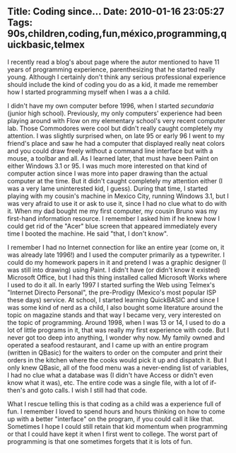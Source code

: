 Title: Coding since...
Date: 2010-01-16 23:05:27
Tags: 90s,children,coding,fun,méxico,programming,quickbasic,telmex
---
<p>I recently read a blog's about page where the autor mentioned to have 11 years of programming experience, parenthesizing that he started really young. Although I certainly don't think any serious professional experience should include the kind of coding you do as a kid, it made me remember how I started programming myself when I was a a child.</p>
<p>I didn't have my own computer before 1996, when I started <em>secundaria</em> (junior high school). Previously, my only computers' experience had been playing around with Flow on my elementary school's very recent computer lab. Those Commodores were cool but didn't really caught completely my attention. I was slightly surprised when, on late 95 or early 96 I went to my friend's place and saw he had a computer that displayed really neat colors and you could draw freely without a command line interface but with a mouse, a toolbar and all. As I learned later, that must have been Paint on either Windows 3.1 or 95. I was much more interested on that kind of computer action since I was more into paper drawing than the actual computer at the time. But it didn't caught completely my attention either (I was a very lame uninterested kid, I guess). During that time, I started playing with my cousin's machine in Mexico City, running Windows 3.1, but I was very afraid to use it or ask to use it, since I had no clue what to do with it. When my dad bought me my first computer, my cousin Bruno was my first-hand information resource. I remember I asked him if he knew how I could get rid of the &quot;Acer&quot; blue screen that appeared immediately every time I booted the machine. He said &quot;that, I don't know&quot;.</p>
<p>I remember I had no Internet connection for like an entire year (come on, it was already late 1996!) and I used the computer primarily as a typewriter. I could do my homework papers in it and pretend I was a graphic designer (I was still into drawing) using Paint. I didn't have (or didn't know it existed) Microsoft Office, but I had this thing installed called Microsoft Works where I used to do it all. In early 1997 I started surfing the Web using Telmex's &quot;Internet Directo Personal&quot;, the pre-Prodigy (Mexico's most popular ISP these days) service. At school, I started learning QuickBASIC and since I was some kind of nerd as a child, I also bought some literature around the topic on magazine stands and that way I became very, very interested on the topic of programming. Around 1998, when I was 13 or 14, I used to do a lot of little programs in it, that was really my first experience with code. But I never got too deep into anything, I wonder why now. My family owned and operated a seafood restaurant, and I came up with an entire program (written in QBasic) for the waiters to order on the computer and print their orders in the kitchen where the cooks would pick it up and dispatch it. But I only knew QBasic, all of the food menu was a never-ending list of variables, I had no clue what a database was (I didn't have Access or didn't even know what it was), etc. The entire code was a single file, with a lot of if-then's and goto calls. I wish I still had that code.</p>
<p>What I rescue telling this is that coding as a child was a experience full of fun. I remember I loved to spend hours and hours thinking on how to come up with a better &quot;interface&quot; on the program, if you could call it like that. Sometimes I hope I could still retain that kid momentum when programming or that I could have kept it when I first went to college. The worst part of programming is that one sometimes forgets that it is lots of fun.</p>